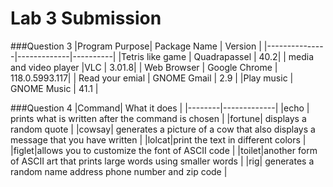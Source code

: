 # Lab 3 Submission 

###Question 3 
|Program Purpose| Package Name | Version |
|---------------|-------------|----------|
|Tetris like game | Quadrapassel | 40.2| 
| media and video player |VLC | 3.01.8|
| Web Browser | Google Chrome | 118.0.5993.117| 
| Read your emial | GNOME Gmail | 2.9 | 
|Play music | GNOME Music | 41.1 | 













###Question 4
|Command| What it does |
|--------|-------------|
|echo | prints what is written after the command is chosen  |
|fortune| displays a random quote  | 
|cowsay| generates a picture of a cow that also displays a message that you have written | 
|lolcat|print the text in different colors | 
|figlet|allows you to customize  the font of ASCII code  | 
|toilet|another form of ASCII art that prints large words using smaller words | 
|rig| generates a random name address phone number and zip code  | 